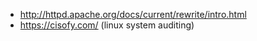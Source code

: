 * http://httpd.apache.org/docs/current/rewrite/intro.html
* https://cisofy.com/ (linux system auditing)
